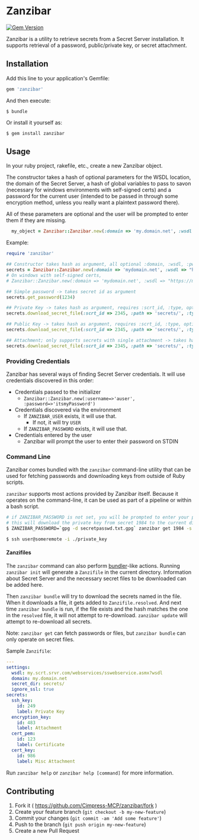 # Zanzibar
[![Gem Version](https://badge.fury.io/rb/zanzibar.svg)](http://badge.fury.io/rb/zanzibar)

Zanzibar is a utility to retrieve secrets from a Secret Server installation. It supports retrieval of a password, public/private key, or secret attachment.

## Installation

Add this line to your application's Gemfile:

```ruby
gem 'zanzibar'
```

And then execute:

    $ bundle

Or install it yourself as:

    $ gem install zanzibar

## Usage

In your ruby project, rakefile, etc., create a new Zanzibar object.

The constructor takes a hash of optional parameters for the WSDL location, the domain of the Secret Server, a hash of global variables to pass to savon (necessary for windows environments with self-signed certs) and a password for the current user (intended to be passed in through some encryption method, unless you really want a plaintext password there).

All of these parameters are optional and the user will be prompted to enter them if they are missing.

```ruby
  my_object = Zanzibar::Zanzibar.new(:domain => 'my.domain.net', :wsdl => 'my.scrt.srvr.com/webservices/sswebservice.asmx?wdsl', :pwd => get_encrypted_password_from_somewhere)
```

Example:

```ruby
require 'zanzibar'

## Constructor takes hash as argument, all optional :domain, :wsdl, :pwd, :globals
secrets = Zanzibar::Zanzibar.new(:domain => 'mydomain.net', :wsdl => "https://my.scrt.server/webservices/sswebservice.asmx?wsdl")
# On windows with self-signed certs,
# Zanzibar::Zanzibar.new(:domain => 'mydomain.net', :wsdl => "https://my.scrt.server/webservices/sswebservice.asmx?wsdl", :globals => {:ssl_verify_mode => :none})

## Simple password -> takes secret id as argument
secrets.get_password(1234)

## Private Key -> takes hash as argument, requires :scrt_id, :type, optional :scrt_item_id, :path
secrets.download_secret_file(:scrt_id => 2345, :path => 'secrets/', :type => "Private Key")

## Public Key -> takes hash as argument, requires :scrt_id, :type, optional :scrt_item_id, :path
secrets.download_secret_file(:scrt_id => 2345, :path => 'secrets/', :type => "Public Key")

## Attachment; only supports secrets with single attachment -> takes hash as argument, requires :scrt_id, :path, optional :scrt_item_id, :path
secrets.download_secret_file(:scrt_id => 2345, :path => 'secrets/', :type => "Attachment")

```

### Providing Credentials

Zanzibar has several ways of finding Secret Server credentials. It will use credentials
discovered in this order:

* Credentials passed to the initializer
    * `Zanzibar::Zanzibar.new(:username=>'auser', :password=>'itsmyPassword')`
* Credentials discovered via the environment
    * If `ZANZIBAR_USER` exists, it will use that.
        * If not, it will try `USER`
    * If `ZANZIBAR_PASSWORD` exists, it will use that.
* Credentials entered by the user
    * Zanzibar will prompt the user to enter their password on STDIN

### Command Line

Zanzibar comes bundled with the `zanzibar` command-line utility that can be used
for fetching passwords and downloading keys from outside of Ruby scripts.

`zanzibar` supports most actions provided by Zanzibar itself. Because it operates
on the command-line, it can be used as part of a pipeline or within a bash script.

```bash
# if ZANZIBAR_PASSWORD is not set, you will be prompted to enter your password.
# this will download the private key from secret 1984 to the current directory
$ ZANZIBAR_PASSWORD=`gpg -d secretpasswd.txt.gpg` zanzibar get 1984 -s server.example.com -d example.com -f "Private Key"

$ ssh user@someremote -i ./private_key
```

#### Zanzifiles

The `zanzibar` command can also perform [bundler](http://bundler.io)-like actions.
Running `zanzibar init` will generate a `Zanzifile` in the current directory.
Information about Secret Server and the necessary secret files to be downloaded
can be added here.

Then `zanzibar bundle` will try to download the secrets named in the file.
When it downloads a file, it gets added to `Zanzifile.resolved`. And next time
`zanzibar bundle` is run, if the file exists and the hash matches the one in the
`resolved` file, it will not attempt to re-download. `zanzibar update` will attempt
to re-download all secrets.

Note: `zanzibar get` can fetch passwords or files, but `zanzibar bundle` can
only operate on secret files.

Sample `Zanzifile`:

```yaml
---
settings:
  wsdl: my.scrt.srvr.com/webservices/sswebservice.asmx?wsdl
  domain: my.domain.net
  secret_dir: secrets/
  ignore_ssl: true
secrets:
  ssh_key:
    id: 249
    label: Private Key
  encryption_key:
    id: 483
    label: Attachment
  cert_pem:
    id: 123
    label: Certificate
  cert_key:
    id: 986
    label: Misc Attachment
```

Run `zanzibar help` or `zanzibar help [command]` for more information.

## Contributing

1. Fork it ( https://github.com/Cimpress-MCP/zanzibar/fork )
2. Create your feature branch (`git checkout -b my-new-feature`)
3. Commit your changes (`git commit -am 'Add some feature'`)
4. Push to the branch (`git push origin my-new-feature`)
5. Create a new Pull Request
